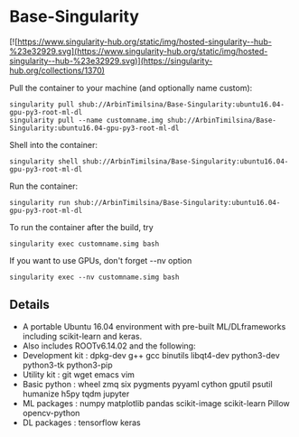 # Base-Singularity

[![https://www.singularity-hub.org/static/img/hosted-singularity--hub-%23e32929.svg](https://www.singularity-hub.org/static/img/hosted-singularity--hub-%23e32929.svg)](https://singularity-hub.org/collections/1370)

Pull the container to your machine (and optionally name custom):
```
singularity pull shub://ArbinTimilsina/Base-Singularity:ubuntu16.04-gpu-py3-root-ml-dl
singularity pull --name customname.img shub://ArbinTimilsina/Base-Singularity:ubuntu16.04-gpu-py3-root-ml-dl
```

Shell into the container:
```
singularity shell shub://ArbinTimilsina/Base-Singularity:ubuntu16.04-gpu-py3-root-ml-dl
```

Run the container:
```
singularity run shub://ArbinTimilsina/Base-Singularity:ubuntu16.04-gpu-py3-root-ml-dl
```

To run the container after the build, try
```
singularity exec customname.simg bash
```

If you want to use GPUs, don't forget --nv option
```
singularity exec --nv customname.simg bash
```

## Details
* A portable Ubuntu 16.04 environment with pre-built ML/DLframeworks including scikit-learn and keras.
* Also includes ROOTv6.14.02 and the following:
* Development kit : dpkg-dev g++ gcc binutils libqt4-dev python3-dev python3-tk python3-pip
* Utility kit     : git wget emacs vim
* Basic python    : wheel zmq six pygments pyyaml cython gputil psutil humanize h5py tqdm jupyter
* ML packages     : numpy matplotlib pandas scikit-image scikit-learn Pillow opencv-python
* DL packages     : tensorflow keras

